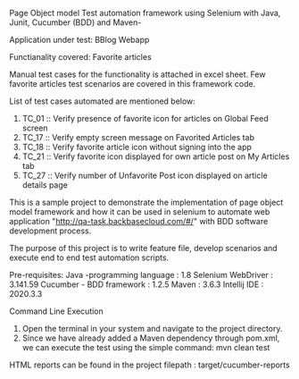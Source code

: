 Page Object model Test automation framework using Selenium with Java, Junit, Cucumber (BDD) and Maven-

Application under test:
BBlog Webapp

Functianality covered:
Favorite articles

Manual test cases for the functionality is attached in excel sheet. 
Few favorite articles test scenarios are covered in this framework code.

List of test cases automated are mentioned below:
1. TC_01 :: Verify presence of favorite icon for articles on Global Feed screen
2. TC_17 :: Verify empty screen message on Favorited Articles tab
3. TC_18 :: Verify favorite article icon without signing into the app
4. TC_21 :: Verify favorite icon displayed for own article post on My Articles tab
5. TC_27 :: Verify number of Unfavorite Post icon displayed on article details page

This is a sample project to demonstrate the implementation of page object model framework and how it can be used in selenium to automate web application "http://qa-task.backbasecloud.com/#/" with BDD software development process.

The purpose of this project is to write feature file, develop scenarios and execute end to end test automation scripts.

Pre-requisites:
Java -programming language : 1.8
Selenium WebDriver : 3.141.59
Cucumber - BDD framework : 1.2.5
Maven : 3.6.3
Intellij IDE : 2020.3.3

Command Line Execution

1. Open the terminal in your system and navigate to the project directory.
2. Since we have already added a Maven dependency through pom.xml, we can execute the test using the simple command:
   mvn clean test

HTML reports can be found in the project filepath : target/cucumber-reports
